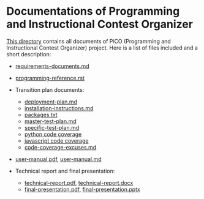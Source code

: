 Documentations of Programming and Instructional Contest Organizer
=================================================================

[This directory](docs/.) contains all documents of PiCO (Programming and Instructional Contest Organizer) project. Here is a list of 
files included and a short description:

* [requirements-documents.md](docs/requirements-documents.md)


* [programming-reference.rst](docs/programming-reference.rst)


* Transition plan documents:
  - [deployment-plan.md](docs/deployment-plan.md)
  - [installation-instructions.md](docs/installation-instructions.md)
  - [packages.txt](docs/packages.txt)
  - [master-test-plan.md](docs/master-test-plan.md)
  - [specific-test-plan.md](docs/specific-test-plan.md)
  - [python code coverage](docs/coverage/index.html)
  - [javascript code coverage](docs/jscoverage.pdf)
  - [code-coverage-excuses.md](docs/code-coverage-excuses.md)

* [user-manual.pdf](docs/user-manual.pdf), [user-manual.md](docs/user-manual.md)

* Technical report and final presentation:
  - [technical-report.pdf](docs/technical-report.pdf), [technical-report.docx](docs/technical-report.docx)
  - [final-presentation.pdf](docs/final-presentation.pdf), [final-presentation.pptx](docs/final-presentation.pptx)


